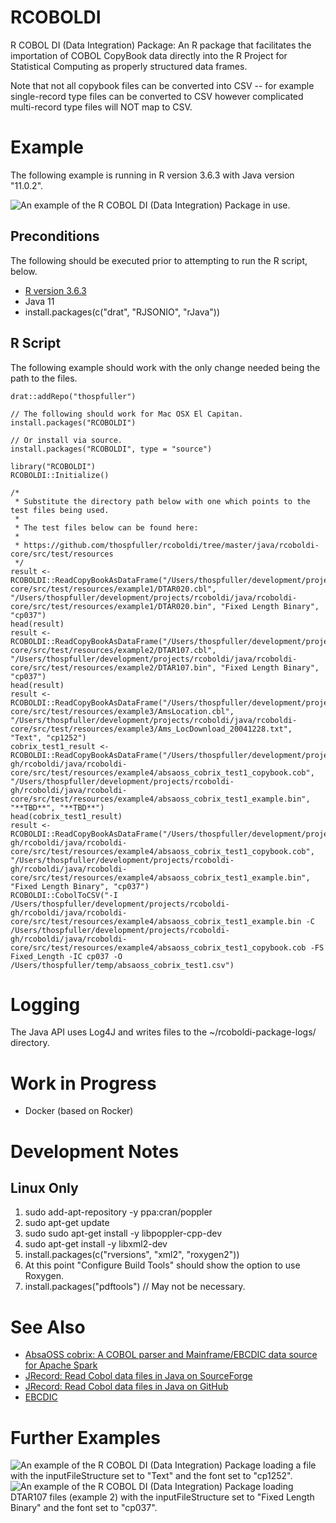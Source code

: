 # RCOBOLDI

R COBOL DI (Data Integration) Package: An R package that facilitates the importation of COBOL CopyBook data directly into the R Project for Statistical Computing as properly structured data frames.

Note that not all copybook files can be converted into CSV -- for example single-record type files can be converted to CSV however complicated multi-record type files will NOT map to CSV.

# Example

The following example is running in R version 3.6.3 with Java version "11.0.2".

![An example of the R COBOL DI (Data Integration) Package in use.](https://github.com/thospfuller/rcoboldi/blob/master/images/RCOBOLDIPackageInAction.png "An example of the R COBOL DI (Data Integration) Package in use.")

## Preconditions

The following should be executed prior to attempting to run the R script, below.

- [R version 3.6.3](https://cran.r-project.org/bin/)
- Java 11
- install.packages(c("drat", "RJSONIO", "rJava"))

## R Script

The following example should work with the only change needed being the path to the files.

```library(drat)
drat::addRepo("thospfuller")

// The following should work for Mac OSX El Capitan.
install.packages("RCOBOLDI")

// Or install via source.
install.packages("RCOBOLDI", type = "source")

library("RCOBOLDI")
RCOBOLDI::Initialize()

/*
 * Substitute the directory path below with one which points to the test files being used.
 *
 * The test files below can be found here:
 *
 * https://github.com/thospfuller/rcoboldi/tree/master/java/rcoboldi-core/src/test/resources 
 */
result <- RCOBOLDI::ReadCopyBookAsDataFrame("/Users/thospfuller/development/projects/rcoboldi/java/rcoboldi-core/src/test/resources/example1/DTAR020.cbl", "/Users/thospfuller/development/projects/rcoboldi/java/rcoboldi-core/src/test/resources/example1/DTAR020.bin", "Fixed Length Binary", "cp037")
head(result)
result <- RCOBOLDI::ReadCopyBookAsDataFrame("/Users/thospfuller/development/projects/rcoboldi/java/rcoboldi-core/src/test/resources/example2/DTAR107.cbl", "/Users/thospfuller/development/projects/rcoboldi/java/rcoboldi-core/src/test/resources/example2/DTAR107.bin", "Fixed Length Binary", "cp037")
head(result)
result <- RCOBOLDI::ReadCopyBookAsDataFrame("/Users/thospfuller/development/projects/rcoboldi/java/rcoboldi-core/src/test/resources/example3/AmsLocation.cbl", "/Users/thospfuller/development/projects/rcoboldi/java/rcoboldi-core/src/test/resources/example3/Ams_LocDownload_20041228.txt", "Text", "cp1252")
cobrix_test1_result <- RCOBOLDI::ReadCopyBookAsDataFrame("/Users/thospfuller/development/projects/rcoboldi-gh/rcoboldi/java/rcoboldi-core/src/test/resources/example4/absaoss_cobrix_test1_copybook.cob", "/Users/thospfuller/development/projects/rcoboldi-gh/rcoboldi/java/rcoboldi-core/src/test/resources/example4/absaoss_cobrix_test1_example.bin", "**TBD**", "**TBD**")
head(cobrix_test1_result)
result <- RCOBOLDI::ReadCopyBookAsDataFrame("/Users/thospfuller/development/projects/rcoboldi-gh/rcoboldi/java/rcoboldi-core/src/test/resources/example4/absaoss_cobrix_test1_copybook.cob", "/Users/thospfuller/development/projects/rcoboldi-gh/rcoboldi/java/rcoboldi-core/src/test/resources/example4/absaoss_cobrix_test1_example.bin", "Fixed Length Binary", "cp037")
RCOBOLDI::CobolToCSV("-I /Users/thospfuller/development/projects/rcoboldi-gh/rcoboldi/java/rcoboldi-core/src/test/resources/example4/absaoss_cobrix_test1_example.bin -C /Users/thospfuller/development/projects/rcoboldi-gh/rcoboldi/java/rcoboldi-core/src/test/resources/example4/absaoss_cobrix_test1_copybook.cob -FS Fixed_Length -IC cp037 -O /Users/thospfuller/temp/absaoss_cobrix_test1.csv")
```

# Logging

The Java API uses Log4J and writes files to the ~/rcoboldi-package-logs/ directory.

# Work in Progress
- Docker (based on Rocker)

# Development Notes

## Linux Only

1. sudo add-apt-repository -y ppa:cran/poppler
2. sudo apt-get update
3. sudo sudo apt-get install -y libpoppler-cpp-dev
4. sudo apt-get install -y libxml2-dev
5. install.packages(c("rversions", "xml2", "roxygen2"))
6. At this point "Configure Build Tools" should show the option to use Roxygen.
7. install.packages("pdftools") // May not be necessary.

# See Also

- [AbsaOSS cobrix: A COBOL parser and Mainframe/EBCDIC data source for Apache Spark](https://github.com/AbsaOSS/cobrix)
- [JRecord: Read Cobol data files in Java on SourceForge](https://sourceforge.net/projects/jrecord/)
- [JRecord: Read Cobol data files in Java on GitHub](https://github.com/bmTas/JRecord)
- [EBCDIC](https://en.wikipedia.org/wiki/EBCDIC)

# Further Examples

![An example of the R COBOL DI (Data Integration) Package loading a file with the inputFileStructure set to "Text" and the font set to "cp1252".](https://github.com/thospfuller/rcoboldi/blob/master/images/RCOBOLDIPackageInActionForTextAndCP1252.png "An example of the R COBOL DI (Data Integration) Package loading a file with the inputFileStructure set to 'Text' and the font set to 'cp1252'.")
![An example of the R COBOL DI (Data Integration) Package loading DTAR107 files (example 2) with the inputFileStructure set to "Fixed Length Binary" and the font set to "cp037".](https://github.com/thospfuller/rcoboldi/blob/master/images/RCOBOLDI_Example2_DTAR107.png "An example of the R COBOL DI (Data Integration) Package loading DTAR107 files (example 2) with the inputFileStructure set to 'Fixed Length Binary' and the font set to 'cp037'.")

